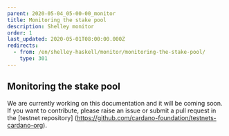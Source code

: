 ```yaml
---
parent: 2020-05-04_05-00-00_monitor
title: Monitoring the stake pool
description: Shelley monitor
order: 1
last_updated: 2020-05-01T08:00:00.000Z
redirects:
  - from: /en/shelley-haskell/monitor/monitoring-the-stake-pool/
    type: 301
---
```

## Monitoring the stake pool

We are currently working on this documentation and it will be coming soon. If you want to contribute, please raise an issue or submit a pull request in the [testnet repository] (https://github.com/cardano-foundation/testnets-cardano-org).
